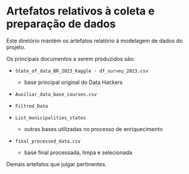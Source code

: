 # Artefatos relativos à coleta e preparação de dados

Este diretório mantém os artefatos relatório à modelagem de dados do projeto. 

Os principais documentos a serem produzidos são:

* `State_of_data_BR_2023_Kaggle - df_survey_2023.csv`
	* base principal original do Data Hackers

* `Auxiliar_data_base_courses.csv`
* `Filtred_Data`
* `List_municipalities_states`
	* outras bases utilizadas no processo de enriquecimento

* `final_processed_data.csv`
  * base final processada, limpa e selecionada
	
Demais artefatos que julgar pertinentes.
